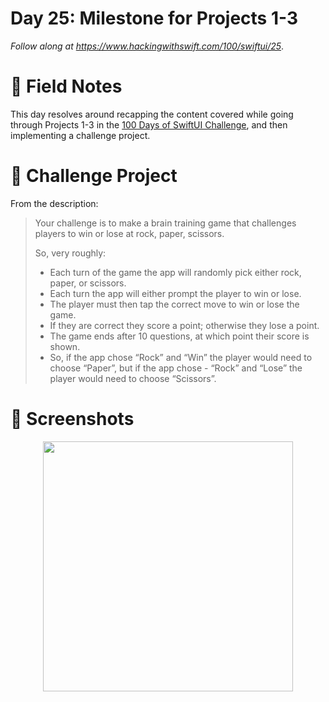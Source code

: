 # Day 25: Milestone for Projects 1-3

_Follow along at https://www.hackingwithswift.com/100/swiftui/25_.


# 📒 Field Notes

This day resolves around recapping the content covered while going through Projects 1-3 in the [100 Days of SwiftUI Challenge](https://www.hackingwithswift.com/100/swiftui), and then implementing a challenge project.


# 🥅 Challenge Project

From the description:

> Your challenge is to make a brain training game that challenges players to win or lose at rock, paper, scissors.
>
> So, very roughly:
>
> - Each turn of the game the app will randomly pick either rock, paper, or scissors.
> - Each turn the app will either prompt the player to win or lose.
> - The player must then tap the correct move to win or lose the game.
> - If they are correct they score a point; otherwise they lose a point.
> - The game ends after 10 questions, at which point their score is shown.
> - So, if the app chose “Rock” and “Win” the player would need to choose “Paper”, but if the app chose - “Rock” and “Lose” the player would need to choose “Scissors”.


# 📸 Screenshots

<div style="text-align: center;">
  <img src="./RockPaperQuizzers/Screenshots/recording-1.gif" width="400px"/>
</div>

